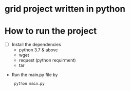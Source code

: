 # grid project written in python

# How to run the project
- [ ] Install the dependencies
   - python 3.7 & above
   - wget
   - request (python requirment)
   - tar
- Run the main.py file by
   ```bash    
    python main.py
   ```
